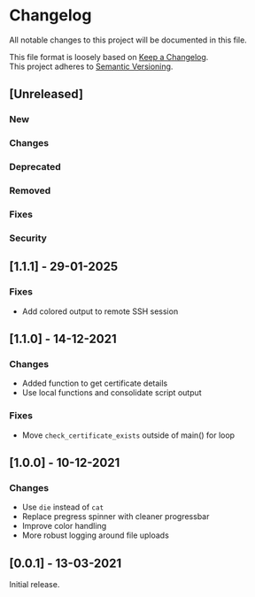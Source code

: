 # Changelog

All notable changes to this project will be documented in this file.

This file format is loosely based on [Keep a Changelog](https://keepachangelog.com/en/1.0.0/).\
This project adheres to [Semantic Versioning](https://semver.org/spec/v2.0.0.html).

## [Unreleased]

### New
### Changes
### Deprecated
### Removed
### Fixes
### Security

## [1.1.1] - 29-01-2025

### Fixes

- Add colored output to remote SSH session

## [1.1.0] - 14-12-2021

### Changes

- Added function to get certificate details
- Use local functions and consolidate script output

### Fixes

- Move `check_certificate_exists` outside of main() for loop

## [1.0.0] - 10-12-2021

### Changes

- Use `die` instead of `cat`
- Replace pregress spinner with cleaner progressbar
- Improve color handling
- More robust logging around file uploads

## [0.0.1] - 13-03-2021

Initial release.

